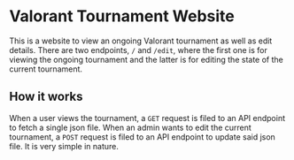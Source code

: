 # Valorant Tournament Website

This is a website to view an ongoing Valorant tournament as well as edit details. There are two endpoints, `/` and `/edit`, where the first one is for viewing the ongoing tournament and the latter is for editing the state of the current tournament.

## How it works

When a user views the tournament, a `GET` request is filed to an API endpoint to fetch a single json file. When an admin wants to edit the current tournament, a `POST` request is filed to an API endpoint to update said json file. It is very simple in nature.
